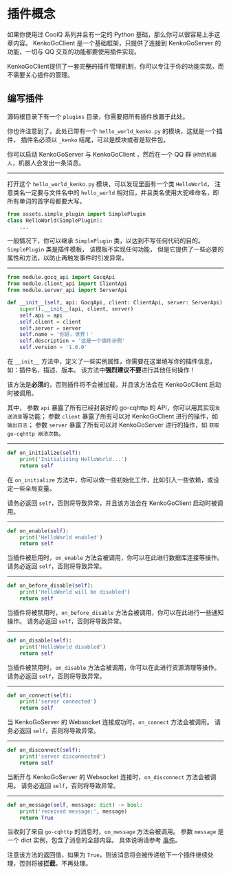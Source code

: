 # 插件概念

如果你使用过 CoolQ 系列并且有一定的 Python 基础，那么你可以很容易上手这章内容。
KenkoGoClient 是一个基础框架，只提供了连接到 KenkoGoServer 的功能，一切与 QQ 交互的功能都要使用插件实现。

KenkoGoClient提供了一套~~完整的~~插件管理机制，你可以专注于你的功能实现，而不需要关心插件的管理。

## 编写插件

源码根目录下有一个 `plugins` 目录，你需要把所有插件放置于此处。

你也许注意到了，此处已带有一个 `hello_world_kenko.py` 的模块，这就是一个插件，
插件名必须以 `_kenko` 结尾，可以是模块或者是软件包。

你可以启动 KenkoGoServer 与 KenkoGoClient ，然后在一个 QQ 群 `@你的机器人`，机器人会发出一条消息。

---

打开这个 `hello_world_kenko.py` 模块，可以发现里面有一个类 `HelloWorld`，
注意类名一定要与文件名中的 `hello_world` 相对应，并且类名使用大驼峰命名，即所有单词的首字母都要大写。

```python
from assets.simple_plugin import SimplePlugin
class HelloWorld(SimplePlugin):
    ...
```

一般情况下，你可以继承 `SimplePlugin` 类，以达到不写任何代码的目的。
`SimplePlugin` 类是插件模板， 该模板不实现任何功能，
但是它提供了一些必要的属性和方法，以防止再触发事件时引发异常。

---

```python
from module.gocq_api import GocqApi
from module.client_api import ClientApi
from module.server_api import ServerApi

def __init__(self, api: GocqApi, client: ClientApi, server: ServerApi):
    super().__init__(api, client, server)
    self.api = api
    self.client = client
    self.server = server
    self.name = '你好，世界！'
    self.description = '这是一个插件示例'
    self.version = '1.0.0'
```

在 `__init__` 方法中，定义了一些实例属性，你需要在这里填写你的插件信息，
如：插件名、描述、版本。
该方法中**强烈建议不要**进行其他任何操作！

该方法是**必须**的，否则插件将不会被加载，并且该方法会在 KenkoGoClient 启动时被调用。

其中，
参数 `api` 暴露了所有已经封装好的 go-cqhttp 的 API，你可以用其实现`发送消息`等功能；
参数 `client` 暴露了所有可以对 KenkoGoClient 进行的操作，如 `输出日志`；
参数 `server` 暴露了所有可以对 KenkoGoServer 进行的操作，如 `获取 go-cqhttp 崩溃次数`。

---

```python
def on_initialize(self):
    print('Initializing HelloWorld...')
    return self
```

在 `on_initialize` 方法中，你可以做一些初始化工作，比如引入一些依赖，或设定一些全局变量。

请务必返回 `self`，否则将导致异常，并且该方法会在 KenkoGoClient 启动时被调用。

---

```python
def on_enable(self):
    print('HelloWorld enabled')
    return self
```

当插件被启用时，`on_enable` 方法会被调用，你可以在此进行数据库连接等操作。
请务必返回 `self`，否则将导致异常。

---

```python
def on_before_disable(self):
    print('HelloWorld will be disabled')
    return self
```

当插件将被禁用时，`on_before_disable` 方法会被调用，你可以在此进行一些通知操作。
请务必返回 `self`，否则将导致异常。

---

```python
def on_disable(self):
    print('HelloWorld disabled')
    return self
```

当插件被禁用时，`on_disable` 方法会被调用，你可以在此进行资源清理等操作。
请务必返回 `self`，否则将导致异常。

---

```python
def on_connect(self):
    print('server connected')
    return self
```

当 KenkoGoServer 的 Websocket 连接成功时，`on_connect` 方法会被调用。
请务必返回 `self`，否则将导致异常。

---

```python
def on_disconnect(self):
    print('server disconnected')
    return self
```

当断开与 KenkoGoServer 的 Websocket 连接时，`on_disconnect` 方法会被调用。
请务必返回 `self`，否则将导致异常。

---

```python
def on_message(self, message: dict) -> bool:
    print('received message:', message)
    return True
```

当收到了来自 `go-cqhttp` 的消息时，`on_message` 方法会被调用。
参数 `message` 是一个 dict 实例，包含了消息的全部内容。
具体说明请参考 [事件](https://docs.go-cqhttp.org/event/#%E9%80%9A%E7%94%A8%E6%95%B0%E6%8D%AE)。

注意该方法的返回值，如果为 `True`，则该消息将会被传递给下一个插件继续处理，否则将被**拦截**，不再处理。
